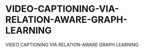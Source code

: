 # VIDEO-CAPTIONING-VIA-RELATION-AWARE-GRAPH-LEARNING
VIDEO CAPTIONING VIA RELATION-AWARE GRAPH LEARNING
